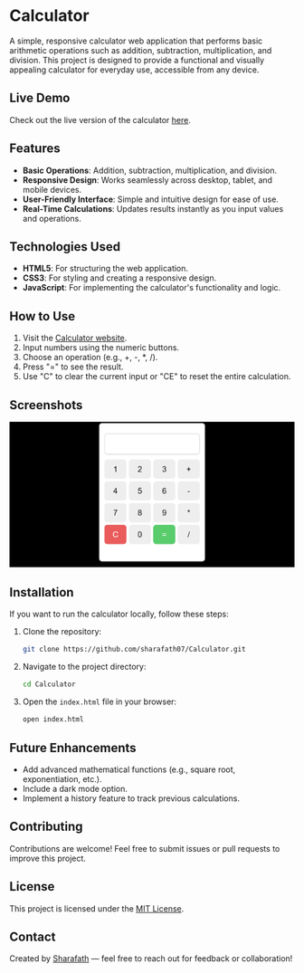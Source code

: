 # Calculator

A simple, responsive calculator web application that performs basic arithmetic operations such as addition, subtraction, multiplication, and division. This project is designed to provide a functional and visually appealing calculator for everyday use, accessible from any device.

## Live Demo

Check out the live version of the calculator [here](https://sharafath07.github.io/Calculator/).

## Features

- **Basic Operations**: Addition, subtraction, multiplication, and division.
- **Responsive Design**: Works seamlessly across desktop, tablet, and mobile devices.
- **User-Friendly Interface**: Simple and intuitive design for ease of use.
- **Real-Time Calculations**: Updates results instantly as you input values and operations.

## Technologies Used

- **HTML5**: For structuring the web application.
- **CSS3**: For styling and creating a responsive design.
- **JavaScript**: For implementing the calculator's functionality and logic.

## How to Use

1. Visit the [Calculator website](https://sharafath07.github.io/Calculator/).
2. Input numbers using the numeric buttons.
3. Choose an operation (e.g., +, -, *, /).
4. Press "=" to see the result.
5. Use "C" to clear the current input or "CE" to reset the entire calculation.

## Screenshots

![Calculator Screenshot](Screenshot.png)

## Installation

If you want to run the calculator locally, follow these steps:

1. Clone the repository:
   ```bash
   git clone https://github.com/sharafath07/Calculator.git
   ```
2. Navigate to the project directory:
   ```bash
   cd Calculator
   ```
3. Open the `index.html` file in your browser:
   ```bash
   open index.html
   ```

## Future Enhancements

- Add advanced mathematical functions (e.g., square root, exponentiation, etc.).
- Include a dark mode option.
- Implement a history feature to track previous calculations.

## Contributing

Contributions are welcome! Feel free to submit issues or pull requests to improve this project.

## License

This project is licensed under the [MIT License](LICENSE).

## Contact

Created by [Sharafath](https://github.com/sharafath07) — feel free to reach out for feedback or collaboration!

